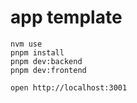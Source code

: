 # app template

```
nvm use
pnpm install
pnpm dev:backend
pnpm dev:frontend
```

```
open http://localhost:3001
```
